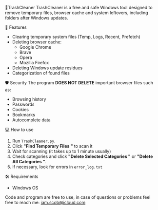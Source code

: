 🧹TrashCleaner
TrashCleaner is a free and safe Windows tool designed to remove temporary files, browser cache and system leftovers, including folders after Windows updates.

🚀 Features
- Clearing temporary system files (Temp, Logs, Recent, Prefetch)
- Deleting browser cache:
  - Google Chrome
  - Brave
  - Opera
  - Mozilla Firefox
- Deleting Windows update residues 
- Categorization of found files

🛡️ Security
The program **DOES NOT DELETE** important browser files such as:
- Browsing history
- Passwords
- Cookies
- Bookmarks
- Autocomplete data

💻 How to use
1. Run `TrashCleaner.py`.
2. Click **"Find Temporary Files "** to scan it
3. Wait for scanning (it takes up to 1 minute usually)
3. Check categories and click **"Delete Selected Categories "** or **"Delete All Categories "**.
4. If necessary, look for errors in `error_log.txt`

🛠️ Requirements
- Windows OS

Code and program are free to use, in case of questions or problems feel free to reach me: iam.scob@icloud.com
